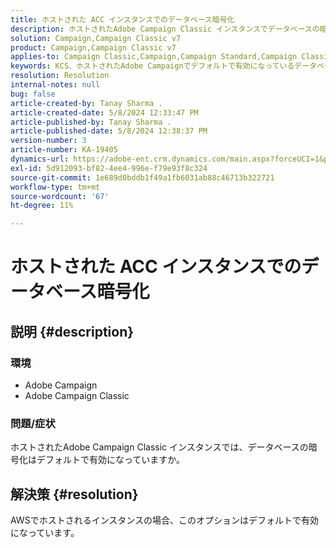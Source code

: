 ```yaml
---
title: ホストされた ACC インスタンスでのデータベース暗号化
description: ホストされたAdobe Campaign Classic インスタンスでデータベースの暗号化がデフォルトで有効になっているかどうかを説明します。
solution: Campaign,Campaign Classic v7
product: Campaign,Campaign Classic v7
applies-to: Campaign Classic,Campaign,Campaign Standard,Campaign Classic v7
keywords: KCS、ホストされたAdobe Campaignでデフォルトで有効になっているデータベース暗号化
resolution: Resolution
internal-notes: null
bug: false
article-created-by: Tanay Sharma .
article-created-date: 5/8/2024 12:33:47 PM
article-published-by: Tanay Sharma .
article-published-date: 5/8/2024 12:38:37 PM
version-number: 3
article-number: KA-19405
dynamics-url: https://adobe-ent.crm.dynamics.com/main.aspx?forceUCI=1&pagetype=entityrecord&etn=knowledgearticle&id=ca348334-370d-ef11-9f8a-6045bd026dc7
exl-id: 5d912093-bf82-4ee4-996e-f79e93f8c324
source-git-commit: 1e689d0bddb1f49a1fb6031ab88c46713b322721
workflow-type: tm+mt
source-wordcount: '67'
ht-degree: 11%

---
```


# ホストされた ACC インスタンスでのデータベース暗号化

## 説明 {#description}


### 環境

- Adobe Campaign
- Adobe Campaign Classic


### 問題/症状

ホストされたAdobe Campaign Classic インスタンスでは、データベースの暗号化はデフォルトで有効になっていますか。


## 解決策 {#resolution}


AWSでホストされるインスタンスの場合、このオプションはデフォルトで有効になっています。
